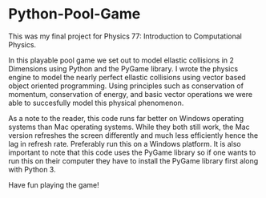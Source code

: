 # Python-Pool-Game
This was my final project for Physics 77: Introduction to Computational Physics. 

In this playable pool game we set out to model ellastic collisions in 2 Dimensions using Python and the PyGame library. I wrote the physics engine to model the nearly perfect ellastic collisions using vector based object oriented programming. Using principles such as conservation of momentum, conservation of energy, and basic vector operations we were able to succesfully model this physical phenomenon. 

As a note to the reader, this code runs far better on Windows operating systems than Mac operating systems. While they both still work, the Mac version refreshes the screen differently and much less efficiently hence the lag in refresh rate. Preferably run this on a Windows platform. It is also important to note that this code uses the PyGame library so if one wants to run this on their computer they have to install the PyGame library first along with Python 3. 

Have fun playing the game!
